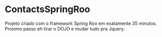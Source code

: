 ContactsSpringRoo
=================

Projeto criado com o framework Spring Roo em exatamente 35 minutos.
Proximo passo eh tirar o DOJO e mudar tudo pra Jquery.
